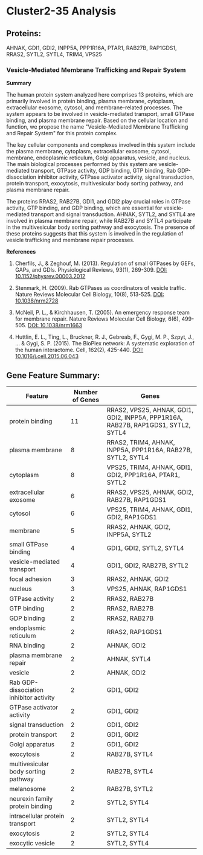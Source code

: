 # Cluster2-35 Analysis

## Proteins: 

AHNAK, GDI1, GDI2, INPP5A, PPP1R16A, PTAR1, RAB27B, RAP1GDS1, RRAS2, SYTL2, SYTL4, TRIM4, VPS25

### Vesicle-Mediated Membrane Trafficking and Repair System

**Summary**

The human protein system analyzed here comprises 13 proteins, which are primarily involved in protein binding, plasma membrane, cytoplasm, extracellular exosome, cytosol, and membrane-related processes. The system appears to be involved in vesicle-mediated transport, small GTPase binding, and plasma membrane repair. Based on the cellular location and function, we propose the name "Vesicle-Mediated Membrane Trafficking and Repair System" for this protein complex.

The key cellular components and complexes involved in this system include the plasma membrane, cytoplasm, extracellular exosome, cytosol, membrane, endoplasmic reticulum, Golgi apparatus, vesicle, and nucleus. The main biological processes performed by this system are vesicle-mediated transport, GTPase activity, GDP binding, GTP binding, Rab GDP-dissociation inhibitor activity, GTPase activator activity, signal transduction, protein transport, exocytosis, multivesicular body sorting pathway, and plasma membrane repair.

The proteins RRAS2, RAB27B, GDI1, and GDI2 play crucial roles in GTPase activity, GTP binding, and GDP binding, which are essential for vesicle-mediated transport and signal transduction. AHNAK, SYTL2, and SYTL4 are involved in plasma membrane repair, while RAB27B and SYTL4 participate in the multivesicular body sorting pathway and exocytosis. The presence of these proteins suggests that this system is involved in the regulation of vesicle trafficking and membrane repair processes.

**References**

1. Cherfils, J., & Zeghouf, M. (2013). Regulation of small GTPases by GEFs, GAPs, and GDIs. Physiological Reviews, 93(1), 269-309. [DOI: 10.1152/physrev.00003.2012](https://doi.org/10.1152/physrev.00003.2012)

2. Stenmark, H. (2009). Rab GTPases as coordinators of vesicle traffic. Nature Reviews Molecular Cell Biology, 10(8), 513-525. [DOI: 10.1038/nrm2728](https://doi.org/10.1038/nrm2728)

3. McNeil, P. L., & Kirchhausen, T. (2005). An emergency response team for membrane repair. Nature Reviews Molecular Cell Biology, 6(6), 499-505. [DOI: 10.1038/nrm1663](https://doi.org/10.1038/nrm1663)

4. Huttlin, E. L., Ting, L., Bruckner, R. J., Gebreab, F., Gygi, M. P., Szpyt, J., ... & Gygi, S. P. (2015). The BioPlex network: A systematic exploration of the human interactome. Cell, 162(2), 425-440. [DOI: 10.1016/j.cell.2015.06.043](https://doi.org/10.1016/j.cell.2015.06.043)

## Gene Feature Summary: 

| Feature | Number of Genes | Genes |
| --- | --- | --- |
| protein binding | 11 | RRAS2, VPS25, AHNAK, GDI1, GDI2, INPP5A, PPP1R16A, RAB27B, RAP1GDS1, SYTL2, SYTL4 |
| plasma membrane | 8 | RRAS2, TRIM4, AHNAK, INPP5A, PPP1R16A, RAB27B, SYTL2, SYTL4 |
| cytoplasm | 8 | VPS25, TRIM4, AHNAK, GDI1, GDI2, PPP1R16A, PTAR1, SYTL2 |
| extracellular exosome | 6 | RRAS2, VPS25, AHNAK, GDI2, RAB27B, RAP1GDS1 |
| cytosol | 6 | VPS25, TRIM4, AHNAK, GDI1, GDI2, RAP1GDS1 |
| membrane | 5 | RRAS2, AHNAK, GDI2, INPP5A, SYTL2 |
| small GTPase binding | 4 | GDI1, GDI2, SYTL2, SYTL4 |
| vesicle-mediated transport | 4 | GDI1, GDI2, RAB27B, SYTL2 |
| focal adhesion | 3 | RRAS2, AHNAK, GDI2 |
| nucleus | 3 | VPS25, AHNAK, RAP1GDS1 |
| GTPase activity | 2 | RRAS2, RAB27B |
| GTP binding | 2 | RRAS2, RAB27B |
| GDP binding | 2 | RRAS2, RAB27B |
| endoplasmic reticulum | 2 | RRAS2, RAP1GDS1 |
| RNA binding | 2 | AHNAK, GDI2 |
|  plasma membrane repair | 2 | AHNAK, SYTL4 |
| vesicle | 2 | AHNAK, GDI2 |
| Rab GDP-dissociation inhibitor activity | 2 | GDI1, GDI2 |
| GTPase activator activity | 2 | GDI1, GDI2 |
| signal transduction | 2 | GDI1, GDI2 |
| protein transport | 2 | GDI1, GDI2 |
| Golgi apparatus | 2 | GDI1, GDI2 |
|  exocytosis | 2 | RAB27B, SYTL4 |
| multivesicular body sorting pathway | 2 | RAB27B, SYTL4 |
| melanosome | 2 | RAB27B, SYTL2 |
| neurexin family protein binding | 2 | SYTL2, SYTL4 |
| intracellular protein transport | 2 | SYTL2, SYTL4 |
| exocytosis | 2 | SYTL2, SYTL4 |
| exocytic vesicle | 2 | SYTL2, SYTL4 |

